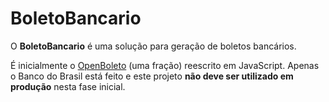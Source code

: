# BoletoBancario

O **BoletoBancario** é uma solução para geração de boletos bancários.

É inicialmente o [OpenBoleto](https://github.com/kriansa/openboleto) (uma fração) reescrito em JavaScript. Apenas o Banco do Brasil está feito e este projeto **não deve ser utilizado em produção** nesta fase inicial.
